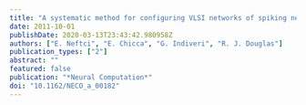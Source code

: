```yaml
---
title: "A systematic method for configuring VLSI networks of spiking neurons"
date: 2011-10-01
publishDate: 2020-03-13T23:43:42.980958Z
authors: ["E. Neftci", "E. Chicca", "G. Indiveri", "R. J. Douglas"]
publication_types: ["2"]
abstract: ""
featured: false
publication: "*Neural Computation*"
doi: "10.1162/NECO_a_00182"
---
```


